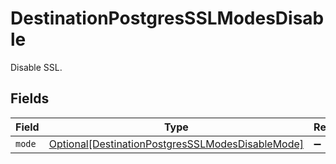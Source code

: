 # DestinationPostgresSSLModesDisable

Disable SSL.


## Fields

| Field                                                                                                             | Type                                                                                                              | Required                                                                                                          | Description                                                                                                       |
| ----------------------------------------------------------------------------------------------------------------- | ----------------------------------------------------------------------------------------------------------------- | ----------------------------------------------------------------------------------------------------------------- | ----------------------------------------------------------------------------------------------------------------- |
| `mode`                                                                                                            | [Optional[DestinationPostgresSSLModesDisableMode]](../../models/shared/destinationpostgressslmodesdisablemode.md) | :heavy_minus_sign:                                                                                                | N/A                                                                                                               |